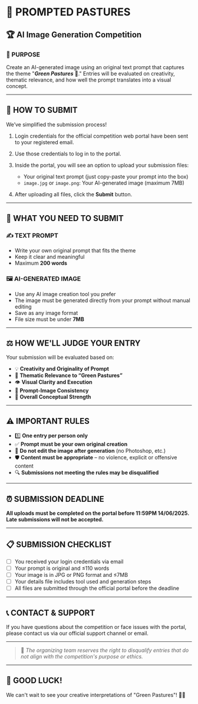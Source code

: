 # 🌿 PROMPTED PASTURES
## 🏆 AI Image Generation Competition

### 🎯 PURPOSE
Create an AI-generated image using an original text prompt that captures the theme "***Green Pastures*** 🌱." Entries will be evaluated on creativity, thematic relevance, and how well the prompt translates into a visual concept.

---

## 🚀 HOW TO SUBMIT

We’ve simplified the submission process!

1. Login credentials for the official competition web portal have been sent to your registered email.

2. Use those credentials to log in to the portal.

3. Inside the portal, you will see an option to upload your submission files:
   - Your original text prompt (just copy-paste your prompt into the box)
   - `image.jpg` or `image.png`: Your AI-generated image (maximum 7MB)

4. After uploading all files, click the **Submit** button.

---

## 📝 WHAT YOU NEED TO SUBMIT

### ✍️ TEXT PROMPT
* Write your own original prompt that fits the theme
* Keep it clear and meaningful  
* Maximum **200 words**

### 🖼️ AI-GENERATED IMAGE
* Use any AI image creation tool you prefer
* The image must be generated directly from your prompt without manual editing
* Save as any image format
* File size must be under **7MB**

---

## ⚖️ HOW WE'LL JUDGE YOUR ENTRY

Your submission will be evaluated based on:

* 💡 **Creativity and Originality of Prompt**
* 🎯 **Thematic Relevance to “Green Pastures”**
* 👁️ **Visual Clarity and Execution**
* 🔗 **Prompt-Image Consistency**
* 💪 **Overall Conceptual Strength**

---

## ⚠️ IMPORTANT RULES

* 1️⃣ **One entry per person only**
* ✅ **Prompt must be your own original creation**
* 🚫 **Do not edit the image after generation** (no Photoshop, etc.)
* 🛡️ **Content must be appropriate** – no violence, explicit or offensive content
* 🔍 **Submissions not meeting the rules may be disqualified**

---

## ⏰ SUBMISSION DEADLINE

**All uploads must be completed on the portal before 11:59PM 14/06/2025. Late submissions will not be accepted.**

---

## 📋 SUBMISSION CHECKLIST

- [ ] You received your login credentials via email
- [ ] Your prompt is original and ≤110 words
- [ ] Your image is in JPG or PNG format and ≤7MB
- [ ] Your details file includes tool used and generation steps
- [ ] All files are submitted through the official portal before the deadline

---

## 📞 CONTACT & SUPPORT

If you have questions about the competition or face issues with the portal, please contact us via our official support channel or email.

---

> 💼 *The organizing team reserves the right to disqualify entries that do not align with the competition's purpose or ethics.*

---

## 🎉 GOOD LUCK!

We can't wait to see your creative interpretations of "Green Pastures"! 🌾✨

